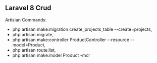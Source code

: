 ## Laravel 8 Crud

Artisian Commands:

-   php artisan make:migration create_projects_table --create=projects,
-   php artisan migrate,
-   php artisan make:controller ProductController --resource --model=Product,
-   php artisan route:list,
-   php artisan make:model Product -mcr
